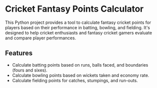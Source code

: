 # Cricket Fantasy Points Calculator

This Python project provides a tool to calculate fantasy cricket points for players based on their performance in batting, bowling, and fielding. It's designed to help cricket enthusiasts and fantasy cricket gamers evaluate and compare player performances.

## Features

- Calculate batting points based on runs, balls faced, and boundaries (fours and sixes).
- Calculate bowling points based on wickets taken and economy rate.
- Calculate fielding points for catches, stumpings, and run-outs.


